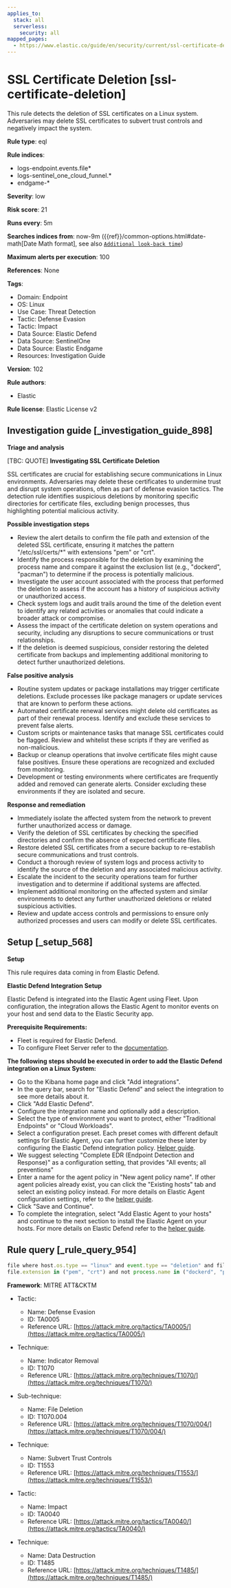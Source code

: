 ```yaml
---
applies_to:
  stack: all
  serverless:
    security: all
mapped_pages:
  - https://www.elastic.co/guide/en/security/current/ssl-certificate-deletion.html
---
```


# SSL Certificate Deletion [ssl-certificate-deletion]

This rule detects the deletion of SSL certificates on a Linux system. Adversaries may delete SSL certificates to subvert trust controls and negatively impact the system.

**Rule type**: eql

**Rule indices**:

* logs-endpoint.events.file*
* logs-sentinel_one_cloud_funnel.*
* endgame-*

**Severity**: low

**Risk score**: 21

**Runs every**: 5m

**Searches indices from**: now-9m ({{ref}}/common-options.html#date-math[Date Math format], see also [`Additional look-back time`](docs-content://solutions/security/detect-and-alert/create-detection-rule.md#rule-schedule))

**Maximum alerts per execution**: 100

**References**: None

**Tags**:

* Domain: Endpoint
* OS: Linux
* Use Case: Threat Detection
* Tactic: Defense Evasion
* Tactic: Impact
* Data Source: Elastic Defend
* Data Source: SentinelOne
* Data Source: Elastic Endgame
* Resources: Investigation Guide

**Version**: 102

**Rule authors**:

* Elastic

**Rule license**: Elastic License v2

## Investigation guide [_investigation_guide_898]

**Triage and analysis**

[TBC: QUOTE]
**Investigating SSL Certificate Deletion**

SSL certificates are crucial for establishing secure communications in Linux environments. Adversaries may delete these certificates to undermine trust and disrupt system operations, often as part of defense evasion tactics. The detection rule identifies suspicious deletions by monitoring specific directories for certificate files, excluding benign processes, thus highlighting potential malicious activity.

**Possible investigation steps**

* Review the alert details to confirm the file path and extension of the deleted SSL certificate, ensuring it matches the pattern "/etc/ssl/certs/*" with extensions "pem" or "crt".
* Identify the process responsible for the deletion by examining the process name and compare it against the exclusion list (e.g., "dockerd", "pacman") to determine if the process is potentially malicious.
* Investigate the user account associated with the process that performed the deletion to assess if the account has a history of suspicious activity or unauthorized access.
* Check system logs and audit trails around the time of the deletion event to identify any related activities or anomalies that could indicate a broader attack or compromise.
* Assess the impact of the certificate deletion on system operations and security, including any disruptions to secure communications or trust relationships.
* If the deletion is deemed suspicious, consider restoring the deleted certificate from backups and implementing additional monitoring to detect further unauthorized deletions.

**False positive analysis**

* Routine system updates or package installations may trigger certificate deletions. Exclude processes like package managers or update services that are known to perform these actions.
* Automated certificate renewal services might delete old certificates as part of their renewal process. Identify and exclude these services to prevent false alerts.
* Custom scripts or maintenance tasks that manage SSL certificates could be flagged. Review and whitelist these scripts if they are verified as non-malicious.
* Backup or cleanup operations that involve certificate files might cause false positives. Ensure these operations are recognized and excluded from monitoring.
* Development or testing environments where certificates are frequently added and removed can generate alerts. Consider excluding these environments if they are isolated and secure.

**Response and remediation**

* Immediately isolate the affected system from the network to prevent further unauthorized access or damage.
* Verify the deletion of SSL certificates by checking the specified directories and confirm the absence of expected certificate files.
* Restore deleted SSL certificates from a secure backup to re-establish secure communications and trust controls.
* Conduct a thorough review of system logs and process activity to identify the source of the deletion and any associated malicious activity.
* Escalate the incident to the security operations team for further investigation and to determine if additional systems are affected.
* Implement additional monitoring on the affected system and similar environments to detect any further unauthorized deletions or related suspicious activities.
* Review and update access controls and permissions to ensure only authorized processes and users can modify or delete SSL certificates.


## Setup [_setup_568]

**Setup**

This rule requires data coming in from Elastic Defend.

**Elastic Defend Integration Setup**

Elastic Defend is integrated into the Elastic Agent using Fleet. Upon configuration, the integration allows the Elastic Agent to monitor events on your host and send data to the Elastic Security app.

**Prerequisite Requirements:**

* Fleet is required for Elastic Defend.
* To configure Fleet Server refer to the [documentation](docs-content://reference/ingestion-tools/fleet/fleet-server.md).

**The following steps should be executed in order to add the Elastic Defend integration on a Linux System:**

* Go to the Kibana home page and click "Add integrations".
* In the query bar, search for "Elastic Defend" and select the integration to see more details about it.
* Click "Add Elastic Defend".
* Configure the integration name and optionally add a description.
* Select the type of environment you want to protect, either "Traditional Endpoints" or "Cloud Workloads".
* Select a configuration preset. Each preset comes with different default settings for Elastic Agent, you can further customize these later by configuring the Elastic Defend integration policy. [Helper guide](docs-content://solutions/security/configure-elastic-defend/configure-an-integration-policy-for-elastic-defend.md).
* We suggest selecting "Complete EDR (Endpoint Detection and Response)" as a configuration setting, that provides "All events; all preventions"
* Enter a name for the agent policy in "New agent policy name". If other agent policies already exist, you can click the "Existing hosts" tab and select an existing policy instead. For more details on Elastic Agent configuration settings, refer to the [helper guide](docs-content://reference/ingestion-tools/fleet/agent-policy.md).
* Click "Save and Continue".
* To complete the integration, select "Add Elastic Agent to your hosts" and continue to the next section to install the Elastic Agent on your hosts. For more details on Elastic Defend refer to the [helper guide](docs-content://solutions/security/configure-elastic-defend/install-elastic-defend.md).


## Rule query [_rule_query_954]

```js
file where host.os.type == "linux" and event.type == "deletion" and file.path : "/etc/ssl/certs/*" and
file.extension in ("pem", "crt") and not process.name in ("dockerd", "pacman")
```

**Framework**: MITRE ATT&CKTM

* Tactic:

    * Name: Defense Evasion
    * ID: TA0005
    * Reference URL: [https://attack.mitre.org/tactics/TA0005/](https://attack.mitre.org/tactics/TA0005/)

* Technique:

    * Name: Indicator Removal
    * ID: T1070
    * Reference URL: [https://attack.mitre.org/techniques/T1070/](https://attack.mitre.org/techniques/T1070/)

* Sub-technique:

    * Name: File Deletion
    * ID: T1070.004
    * Reference URL: [https://attack.mitre.org/techniques/T1070/004/](https://attack.mitre.org/techniques/T1070/004/)

* Technique:

    * Name: Subvert Trust Controls
    * ID: T1553
    * Reference URL: [https://attack.mitre.org/techniques/T1553/](https://attack.mitre.org/techniques/T1553/)

* Tactic:

    * Name: Impact
    * ID: TA0040
    * Reference URL: [https://attack.mitre.org/tactics/TA0040/](https://attack.mitre.org/tactics/TA0040/)

* Technique:

    * Name: Data Destruction
    * ID: T1485
    * Reference URL: [https://attack.mitre.org/techniques/T1485/](https://attack.mitre.org/techniques/T1485/)



